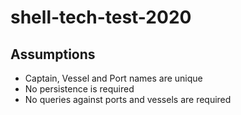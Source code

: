 # shell-tech-test-2020

## Assumptions
* Captain, Vessel and Port names are unique
* No persistence is required
* No queries against ports and vessels are required